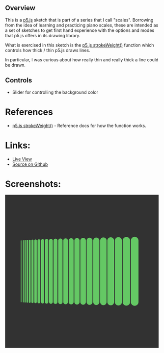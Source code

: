 
## Overview

This is a [p5.js][p5js-home] sketch that is part of a series that I call "scales". Borrowing from the idea of learning and practicing piano scales, these are intended as a set of sketches to get first hand experience with the options and modes that p5.js offers in its drawing library.

What is exercised in this sketch is the [p5.js strokeWeight()][p5js-strokeweight] function which controls how thick / thin p5.js draws lines.

In particular, I was curious about how really thin and really thick a line could be drawn.


## Controls

* Slider for controlling the background color

# References


* [p5.js strokeWeight()][p5js-strokeweight] - Reference docs for how the function works.

# Links: 

* [Live View][live-view]
* [Source on Github][source-code]

# Screenshots:

![screenshot][screenshot-01]



[p5js-home]: https://p5js.org/
[p5js-strokeweight]: https://p5js.org/reference/p5/strokeWeight/
[source-code]: https://github.com/brianhonohan/sketchbook/tree/master/p5js/scales/strokeweight/
[live-view]: https://brianhonohan.com/sketchbook/p5js/scales/strokeweight/
[screenshot-01]: ./screenshot-01.png

